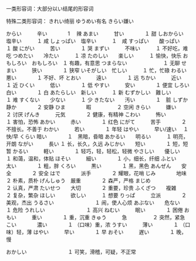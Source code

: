 一类形容词：大部分以い结尾的形容词

特殊二类形容词：
きれい绮丽 ゆうめい有名 きらい嫌い 

からい　　　辛い　　　　1　 辣
あまい　　　甘い　　　　１  甜
しおからい　塩辛い　　　１  咸
しょっぱい　塩辛い　　　１　咸
すっぱい　　酸っぱい　　１  酸
にがい　　　苦い　　　　１  哭
まずい　　　不味い　　　１  不好吃，难吃
つめたい　　冷たい　　　１  凉
たのしい　　楽しい　　　１  愉快，快乐
おもしろい　おもしろい　１  有趣，有意思
つまらない　　　　　　　１  无聊
せまい　　　狭い　　　　１  狭窄
いそがしい　忙しい　　　１  忙，忙碌
わるい　　　悪い　　　　１  不好、坏
とおい　　　遠い　　　　１  远
ちかい　　　近い　　　　１  近
ひくい　　　低い　　　　１  低
やすい　　　安い　　　　１  便宜 
しろい　　　白い　　　　１  白
あたらしい　新しい　　　１  新
むずかしい　難しい　　　１  难
すくない　　少ない　　　１  少
きたない　　汚い　　　　１　脏
しずか　　　静か　　　　２  安静
ひま　　　　暇　　　　　２  空闲
きらい　　　嫌い　　　　２  讨厌
げんき　　　元気　　　　２  健康，有精神
こわい　　　怖い　　　　１  害怕，恐怖
あかい　　　赤い　　　　１  红色
にがて　　　苦手　　　　２  不擅长。不善于
わかい　　　若い　　　　１  年轻
はやい　　　早い/速い　 １　快/早
くらい     暗い　　　　１　黑暗，昏暗
あかるい　　明るい　　　１  明亮，开朗
ながい　　　長い       １ 长，长久，久远
みじかい　　短い　　　　１ 短，短暂
かるい　　　軽い　　　　１ 轻巧，轻，轻松，轻微
やさしい　　優しい　　　１ 和蔼，温和，体贴
ほそい　　　細い　　　　１ 小，细长，纤细
ふとい　　　太い　　　　１ 粗，胖
くろい　　　黒い　　　　１ 黑，黑色
あんぜん　　安全　　　　２ 安全
はで　　　　派手　　　　２ 耀眼，花哨
じみ　　　　地味　　　　２ 朴素，质朴
げんしゅう　厳重　　　　２ 森严，严格
まじめ　　　　　　　　　２ 认真，严肃
たいせつ　　大切　　　　２ 重要，珍贵
ふくざつ　　複雑　　　　２ 复杂，繁杂
ほしい　　　欲しい　　　１ 想要
りっぱ　　　立派　　　　２ 美观，杰出
うるさい　　　　　　　　１ 闹，使人心烦
あぶない　　危ない　　  １ 危险
うれしい　　　　　　　　１ 高兴
ねむい　　　眠い　　　　１ 困倦
おもい　　　重い　　　　１ 重，沉重
きゅう　　　急　　　　　２ 突然，紧急
こい　　　　濃い　　　　１ （口味）重，浓
うすい　　　薄い　　　　１ （口味）轻，薄
はやい　　　早い　　　　１ 早
おそい　　　遅い　　　　１ 晚，慢

おかしい　　　　　　　　１ 可笑，滑稽，可疑，不正常




　　　　　